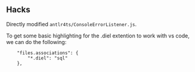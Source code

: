 ## Hacks

Directly modified `antlr4ts/ConsoleErrorListener.js`.

To get some basic highlighting for the .diel extention to work with vs code, we can do the following:
```
    "files.associations": {
        "*.diel": "sql"
    },
```
